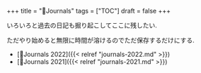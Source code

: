 +++
title = "📂Journals"
tags = ["TOC"]
draft = false
+++

いろいろと過去の日記も掘り起こしてここに残したい.

ただやり始めると無限に時間が溶けるのでただ保存するだけにする.

-   [📅Journals 2022]({{< relref "journals-2022.md" >}})
-   [📅Journals 2021]({{< relref "journals-2021.md" >}})
